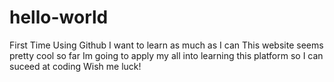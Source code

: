 # hello-world
First Time Using Github
I want to learn as much as I can
This website seems pretty cool so far
Im going to apply my all into learning this platform so I can suceed at coding
Wish me luck! 
